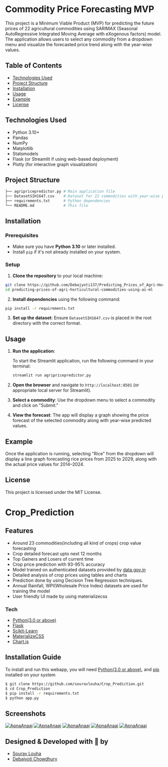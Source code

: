 # Commodity Price Forecasting MVP

This project is a Minimum Viable Product (MVP) for predicting the future prices of 22 agricultural commodities using SARIMAX (Seasonal AutoRegressive Integrated Moving Average with eXogenous factors) model. The application allows users to select any commodity from a dropdown menu and visualize the forecasted price trend along with the year-wise values.

## Table of Contents

- [Technologies Used](#technologies-used)
- [Project Structure](#project-structure)
- [Installation](#installation)
- [Usage](#usage)
- [Example](#example)
- [License](#license)

## Technologies Used

- Python 3.10+
- Pandas
- NumPy
- Matplotlib
- Statsmodels
- Flask (or Streamlit if using web-based deployment)
- Plotly (for interactive graph visualization)

## Project Structure

```bash
├── agripricepredictor.py # Main application file
├── DatasetSIH1647.csv    # Dataset for 22 commodities with year-wise price data
├── requirements.txt      # Python dependencies
└── README.md             # This file
```

## Installation

### Prerequisites

- Make sure you have **Python 3.10** or later installed.
- Install `pip` if it's not already installed on your system.

### Setup

1. **Clone the repository** to your local machine:

```bash
git clone https://github.com/Debajyoti137/Predicting_Prices_of_Agri-Horticulture_Commodities
cd predicting-prices-of-agri-horticultural-commodities-using-ai-ml
```

2. **Install dependencies** using the following command:

```bash
pip install -r requirements.txt
```

3. **Set up the dataset**: Ensure `DatasetSIH1647.csv` is placed in the root directory with the correct format.

## Usage

1. **Run the application**:

   To start the Streamlit application, run the following command in your terminal:

   ```bash
   streamlit run agripricepredictor.py
   ```

2. **Open the browser** and navigate to `http://localhost:8501` (or appropriate local server for Streamlit).

3. **Select a commodity**: Use the dropdown menu to select a commodity and click on "Submit."

4. **View the forecast**: The app will display a graph showing the price forecast of the selected commodity along with year-wise predicted values.

## Example

Once the application is running, selecting "Rice" from the dropdown will display a line graph forecasting rice prices from 2025 to 2029, along with the actual price values for 2014–2024.

## License

This project is licensed under the MIT License.

# Crop_Prediction


## Features
  - Around 23 commodities(including all kind of crops) crop value forecasting
  - Crop detailed forecast upto next 12 months
  - Top Gainers and Losers of current time
  - Crop price prediction with 93-95% accuracy
  - Model trained on authenticated datasets provided by [data.gov.in](https://data.gov.in)
  - Detailed analysis of crop prices using tables and charts
  - Prediction done by using Decision Tree Regression techniques.
  - Annual Rainfall, WPI(Wholesale Price Index) datasets are used for training the model
  - User friendly UI made by using materializecss
 
### Tech
* [Python(3.0 or above)](https://www.python.org/)
* [Flask](http://flask.pocoo.org/)
* [Scikit-Learn](https://scikit-learn.org/)
* [MaterializeCSS](https://materializecss.com/)
* [Chart.js](https://www.chartjs.org/)

## Installation Guide
To install and run this webapp, you will need [Python(3.0 or above)](https://www.python.org/), and [pip](https://pypi.org/project/pip/) installed on your system
```sh
$ git clone https://github.com/souravlouha/Crop_Prediction.git
$ cd Crop_Prediction
$ pip install -r requirements.txt
$ python app.py
```

## Screenshots
[![ApnaAnaaj](https://github.com/rahuldkjain/Crop_Prediction/blob/master/static/Screenshot%20(23).png)](https://github.com/rahuldkjain/Crop_Prediction)
[![ApnaAnaaj](https://github.com/rahuldkjain/Crop_Prediction/blob/master/static/Screenshot%20(24).png)](https://github.com/rahuldkjain/Crop_Prediction)
[![ApnaAnaaj](https://github.com/rahuldkjain/Crop_Prediction/blob/master/static/Screenshot%20(25).png)](https://github.com/rahuldkjain/Crop_Prediction)
[![ApnaAnaaj](https://github.com/rahuldkjain/Crop_Prediction/blob/master/static/Screenshot%20(26).png)](https://github.com/rahuldkjain/Crop_Prediction)
[![ApnaAnaaj](https://github.com/rahuldkjain/Crop_Prediction/blob/master/static/Screenshot%20(27).png)](https://github.com/rahuldkjain/Crop_Prediction)


## Designed & Developed with :sparkling_heart: by
* [Sourav Louha](https://github.com/souravlouha)
* [Debajyoti Chowdhury ](https://github.com/Debajyoti137)



